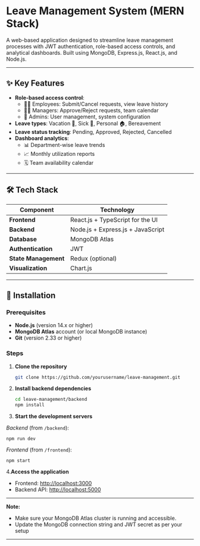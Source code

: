 # Leave Management System (MERN Stack)

A web-based application designed to streamline leave management processes with JWT authentication, role-based access controls, and analytical dashboards. Built using MongoDB, Express.js, React.js, and Node.js.

---

## ✨ Key Features

- **Role-based access control**:
  - 👩‍💻 Employees: Submit/Cancel requests, view leave history
  - 👨‍💼 Managers: Approve/Reject requests, team calendar
  - 👑 Admins: User management, system configuration
- **Leave types**: Vacation 🌴, Sick 🤒, Personal 🏠, Bereavement
- **Leave status tracking**: Pending, Approved, Rejected, Cancelled
- **Dashboard analytics**:
  - 📊 Department-wise leave trends
  - 📈 Monthly utilization reports
  - 🗓️ Team availability calendar

---

## 🛠 Tech Stack

| Component       | Technology                          |
|-----------------|-------------------------------------|
| **Frontend**    | React.js + TypeScript for the UI |
| **Backend**     | Node.js + Express.js + JavaScript       |
| **Database**    | MongoDB Atlas                      |
| **Authentication** | JWT                             |
| **State Management** | Redux (optional)              |
| **Visualization** | Chart.js                         |

---

## 🚀 Installation

### Prerequisites

- **Node.js** (version 14.x or higher)
- **MongoDB Atlas** account (or local MongoDB instance)
- **Git** (version 2.33 or higher)

### Steps

1. **Clone the repository**
    ```bash
    git clone https://github.com/yourusername/leave-management.git
    ```

2. **Install backend dependencies**
   ```bash
   cd leave-management/backend
   npm install
   ```
3. **Start the development servers**

*Backend* (from `/backend`):
  ```
  npm run dev
  ```

   *Frontend* (from `/frontend`):
  ```
  npm start
  ```
4.**Access the application**

- Frontend: [http://localhost:3000](http://localhost:3000)
- Backend API: [http://localhost:5000](http://localhost:5000)

---

**Note:**  
- Make sure your MongoDB Atlas cluster is running and accessible.
- Update the MongoDB connection string and JWT secret as per your setup
---


    



